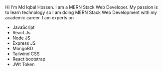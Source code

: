  Hi I'm Md Iqbal Hossen. I am a MERN Stack Web Developer. My passion is to learn technology so I am doing MERN Stack Web Development with my academic career. I am experts on
 * JavaScript
 * React Js
 * Node JS
 * Express JS
 * MongoBD
 * Tailwind CSS
 * React bootstrap
 * JWt Token
 
